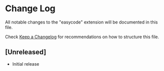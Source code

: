 # Change Log

All notable changes to the "easycode" extension will be documented in this file.

Check [Keep a Changelog](http://keepachangelog.com/) for recommendations on how to structure this file.

## [Unreleased]

- Initial release